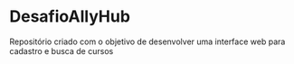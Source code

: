 # DesafioAllyHub
Repositório criado com o objetivo de desenvolver uma interface web para cadastro e busca de cursos 
